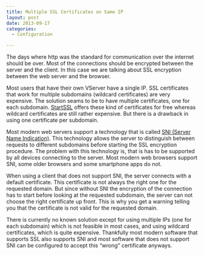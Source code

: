 ```yaml
---
title: Multiple SSL Certificates on Same IP
layout: post
date: 2013-09-17
categories:
  - Configuration

---
```

The days where http was the standard for communication over the internet should be over. Most of the connections should be encrypted between the server and the client. In this case we are talking about SSL encryption between the web server and the browser.

Most users that have their own VServer have a single IP. SSL certificates that work for multiple subdomains (wildcard certificates) are very expensive. The solution seams to be to have multiple certificates, one for each subdomain. <a title="StartSSL" href="http://www.startssl.com/" target="_blank">StartSSL</a> offers these kind of certificates for free whereas wildcard certificates are still rather expensive. But there is a drawback in using one certificate per subdomain.

Most modern web servers support a technology that is called <a title="SNI (Server Name Indication)" href="https://en.wikipedia.org/wiki/Server_Name_Indication" target="_blank">SNI (Server Name Indication)</a>. This technology allows the server to distinguish between requests to different subdomains before starting the SSL encryption procedure. The problem with this technology is, that is has to be supported by all devices connecting to the server. Most modern web browsers support SNI, some older browsers and some smartphone apps do not.

When using a client that does not support SNI, the server connects with a default certificate. This certificate is not always the right one for the requested domain. But since without SNI the encryption of the connection has to start before looking at the requested subdomain, the server can not choose the right certificate up front. This is why you get a warning telling you that the certificate is not valid for the requested domain.

There is currently no known solution except for using multiple IPs (one for each subdomain) which is not feasible in most cases, and using wildcard certificates, which is quite expensive. Thankfully most modern software that supports SSL also supports SNI and most software that does not support SNI can be configured to accept this &#8220;wrong&#8221; certificate anyways.
